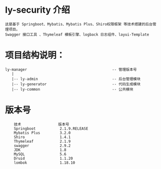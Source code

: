 # ly-security 介绍
    这是基于 Springboot、Mybatis、Mybatis Plus、Shiro权限框架 等技术搭建的后台管理项目。
    Swagger 接口工具 、Thymeleaf 模板引擎、logback 日志组件、layui-Template

# 项目结构说明：
    
    ly-manager                                       -- 管理版本号
       |
       |-- ly-admin                                  -- 后台管理模块            
       |-- ly-generator                              -- 代码生成模块
       |-- ly-common                                 -- 公共模块
        
# 版本号  
        技术                 版本号
        Springboot           2.1.9.RELEASE
        Mybatis Plus         3.2.0
        Shiro                1.4.1
        Thymeleaf            2.1.9
        swagger              2.9.2
        JDK                  1.8
        MySQL                5.6
        Druid                1.1.20
        lombok               1.18.10
   
 

